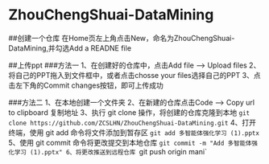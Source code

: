 # ZhouChengShuai-DataMining

##创建一个仓库
在Home页左上角点击New，命名为ZhouChengShuai-DataMining,并勾选Add a READNE file

##上传ppt
###方法一
1、在创建好的仓库中，点击Add file --> Upload files
2、将自己的PPT拖入到文件框中，或者点击chosse your files选择自己的PPT
3、点击左下角的Commit changes按钮，即可上传成功

###方法二
1、在本地创建一个文件夹
2、在新建的仓库点击Code --> Copy url to clipboard 复制地址
3、执行 git clone 操作，将创建的仓库克隆到本地
`git clone https://github.com/ZCSLHN/ZhouChengShuai-DataMining.git`
4、打开终端，使用 git add 命令将文件添加到暂存区
`git add 多智能体强化学习 (1).pptx`
5、使用 git commit 命令将更改提交到本地仓库
`git commit -m "Add 多智能体强化学习 (1).pptx"
6、将更改推送到远程仓库
`git push origin mani`
